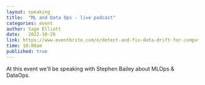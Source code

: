 ```yaml
---
layout: speaking
title:  "ML and Data Ops - live podcast"
categories: event
author: Sage Elliott
date:   2022-10-26
link: https://www.eventbrite.com/e/detect-and-fix-data-drift-for-computer-vision-with-toloka-whylabs-tickets-431071385117?aff=sage
time: 10:00am
published: true
---
```

At this event we'll be speaking with Stephen Bailey about MLOps & DataOps.